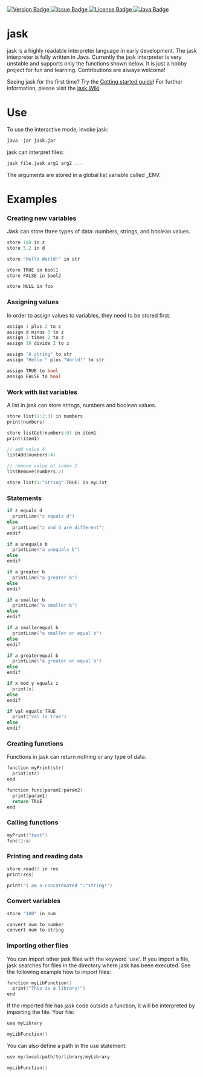 <p>
    <a href="https://github.com/jpaffrath/jask/releases">
        <img src="https://img.shields.io/badge/version-1.1.1-orange.svg"
             alt="Version Badge">
    </a>
    <a href="https://github.com/jpaffrath/jask/issues">
        <img src="https://img.shields.io/badge/issues-6-red.svg"
             alt="Issue Badge">
    </a>
    <a href="https://github.com/jpaffrath/jask/blob/master/LICENSE">
        <img src="https://img.shields.io/badge/license-GPL--3.0-blue.svg"
             alt="License Badge">
    </a>
    <a href="https://java.com/">
        <img src="https://img.shields.io/badge/required java version-1.7-green.svg"
             alt="Java Badge">
    </a>
</p>

# jask
jask is a highly readable interpreter language in early development.
The jask interpreter is fully written in Java.
Currently the jask interpreter is very unstable and supports only the functions shown below.
It is just a hobby project for fun and learning.
Contributions are always welcome!

Seeing jask for the first time? Try the [Getting started guide](https://github.com/jpaffrath/jask/wiki/Getting-started)!
For further information, please visit the [jask Wiki](https://github.com/jpaffrath/jask/wiki).

# Use
To use the interactive mode, invoke jask:
```C
java -jar jask.jar
```
jask can interpret files:
```C
jask file.jask arg1 arg2 ...
```
The arguments are stored in a global list variable called _ENV.

# Examples
### Creating new variables
Jask can store three types of data: numbers, strings, and boolean values.
```C
store 100 in z
store 5.2 in d

store "Hello World!" in str

store TRUE in bool1
store FALSE in bool2

store NULL in foo
```

### Assigning values
In order to assign values to variables, they need to be stored first.
```C
assign 1 plus 2 to z
assign d minus 3 to z
assign 3 times 2 to z
assign 10 divide 2 to z

assign "A string" to str
assign "Hello " plus "World!" to str

assign TRUE to bool
assign FALSE to bool
```

### Work with list variables
A list in jask can store strings, numbers and boolean values.
```C
store list(1:2:3) in numbers
print(numbers)

store listGet(numbers:0) in item1
print(item1)

// add value 4
listAdd(numbers:4)

// remove value at index 2
listRemove(numbers:2)

store list(1:"String":TRUE) in myList
```

### Statements
```C
if z equals d
  printLine("z equals d")
else
  printLine("z and d are different")
endif

if a unequals b
  printLine("a unequals b")
else
endif

if a greater b
  printLine("a greater b")
else
endif

if a smaller b
  printLine("a smaller b")
else
endif

if a smallerequal b
  printLine("a smaller or equal b")
else
endif

if a greaterequal b
  printLine("a greater or equal b")
else
endif

if x mod y equals z
  print(x)
else
endif

if val equals TRUE
  print("val is true")
else
endif
```

### Creating functions
Functions in jask can return nothing or any type of data.
```C
function myPrint(str)
  print(str)
end

function func(param1:param2)
  print(param1)
  return TRUE
end
```

### Calling functions
```C
myPrint("text")
func(2:a)
```

### Printing and reading data
```C
store read() in res
print(res)

print("I am a concatenated ":"string!")
```

### Convert variables
```C
store "100" in num

convert num to number
convert num to string
```

### Importing other files
You can import other jask files with the keyword 'use'.
If you import a file, jask searches for files in the directory where jask has been executed.
See the following example how to import files:
```C
function myLibFunction()
  print("This is a library!")
end
```
If the imported file has jask code outside a function, it will be interpreted by importing the file.
Your file:
```C
use myLibrary

myLibFunction()
```
You can also define a path in the use statement:
```C
use my/local/path/to/library/myLibrary

myLibFunction()
```
